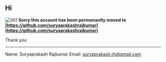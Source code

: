 ## Hi

![301](https://raw.githubusercontent.com/suryaprakash-rajkumar/suryaprakash-rajkumar.github.io/main/images/301.png)
**Sorry this account has been permenantly moved to**
**[https://github.com/suryaprakashrajkumar](https://github.com/suryaprakashrajkumar)**

Thank you

------------


Name: Suryaprakash Rajkumar
Email: suryaprakash.rh@gmail.com
